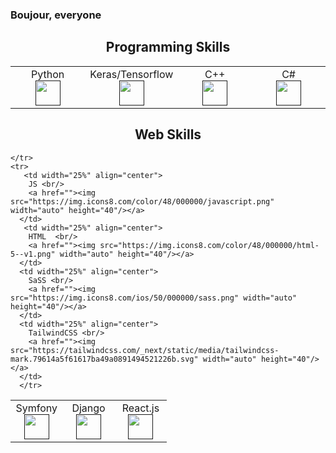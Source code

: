 ### Boujour, everyone


<h2 align="center">Programming Skills</h2>

<table align="center">
  <tbody>
    <tr>
      <td width="25%" align="center">
        Python <br/>
        <a href=""><img src="https://img.icons8.com/color/48/000000/python--v1.png" width="auto" height="40"/></a>
      </td>
      <td width="25%" align="center">
        Keras/Tensorflow <br/>
        <a href=""><img src="https://img.icons8.com/color/48/000000/tensorflow.png" width="auto" height="40"/></a>
      </td>
      <td width="25%" align="center">
        C++ <br/>
        <a href=""><img src="https://img.icons8.com/color/48/000000/c-plus-plus-logo.png" width="auto" height="40"/></a>
      </td>
      <td width="25%" align="center">
        C# <br/>
        <a href=""><img src="https://img.icons8.com/color/48/000000/c-sharp-logo.png" width="auto" height="40"/></a>
      </td>
    </tr>
  </tbody>
</table>


<h2 align="center">Web Skills</h2>

<table align="center">
  <tbody>
    <tr>
      <td width="33%" align="center">
        Symfony <br/>
        <a href=""><img src="https://img.icons8.com/color/48/000000/symfony.png" width="auto" height="40"/></a>
      </td>
      <td width="33%" align="center">
        Django <br/>
        <a href=""><img src="https://img.icons8.com/ios/50/000000/django.png" width="auto" height="40"/></a>
      </td>
      <td width="33%" align="center">
         React.js<br/>
        <a href=""><img src="https://img.icons8.com/office/16/000000/react.png" width="auto" height="40"/></a>
      </td>
     
    </tr>
    <tr>
       <td width="25%" align="center">
        JS <br/>
        <a href=""><img src="https://img.icons8.com/color/48/000000/javascript.png" width="auto" height="40"/></a>
      </td>
       <td width="25%" align="center">
        HTML  <br/>
        <a href=""><img src="https://img.icons8.com/color/48/000000/html-5--v1.png" width="auto" height="40"/></a>
      </td> 
      <td width="25%" align="center">
        SaSS <br/>
        <a href=""><img src="https://img.icons8.com/ios/50/000000/sass.png" width="auto" height="40"/></a>
      </td>
      <td width="25%" align="center">
        TailwindCSS <br/>
        <a href=""><img src="https://tailwindcss.com/_next/static/media/tailwindcss-mark.79614a5f61617ba49a0891494521226b.svg" width="auto" height="40"/></a>
      </td> 
      </tr>
  </tbody>
</table>
